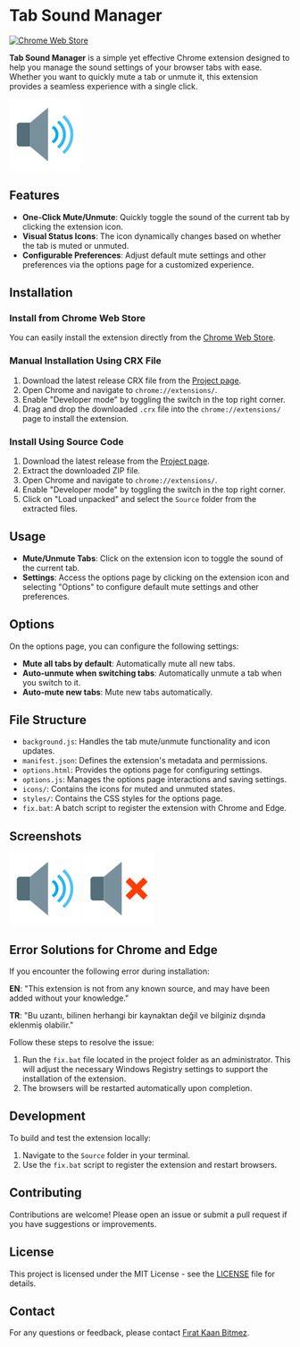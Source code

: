 # Tab Sound Manager

[![Chrome Web Store](https://img.shields.io/badge/Chrome%20Web%20Store-Color%20Picker-brightgreen?style=for-the-badge&logo=google-chrome)](https://chromewebstore.google.com/detail/color-picker/lefmceknabkjodbjeocajdfhnlelaedc?authuser=0&hl=tr)

**Tab Sound Manager** is a simple yet effective Chrome extension designed to help you manage the sound settings of your browser tabs with ease. Whether you want to quickly mute a tab or unmute it, this extension provides a seamless experience with a single click.

![Extension Icon](https://raw.githubusercontent.com/firatkaanbitmez/Tab-sound-manager-extension/main/Source/icons/icon_unmuted128.png)

## Features

- **One-Click Mute/Unmute**: Quickly toggle the sound of the current tab by clicking the extension icon.
- **Visual Status Icons**: The icon dynamically changes based on whether the tab is muted or unmuted.
- **Configurable Preferences**: Adjust default mute settings and other preferences via the options page for a customized experience.

## Installation

### Install from Chrome Web Store

You can easily install the extension directly from the [Chrome Web Store](https://chromewebstore.google.com/detail/tab-sound-manager/eemjdeojofepghfmendnefhijldggpom?authuser=0&hl=tr).

### Manual Installation Using CRX File

1. Download the latest release CRX file from the [Project page](https://github.com/firatkaanbitmez/Tab-sound-manager-extension).
2. Open Chrome and navigate to `chrome://extensions/`.
3. Enable "Developer mode" by toggling the switch in the top right corner.
4. Drag and drop the downloaded `.crx` file into the `chrome://extensions/` page to install the extension.

### Install Using Source Code

1. Download the latest release from the [Project page](https://github.com/firatkaanbitmez/Tab-sound-manager-extension).
2. Extract the downloaded ZIP file.
3. Open Chrome and navigate to `chrome://extensions/`.
4. Enable "Developer mode" by toggling the switch in the top right corner.
5. Click on "Load unpacked" and select the `Source` folder from the extracted files.

## Usage

- **Mute/Unmute Tabs**: Click on the extension icon to toggle the sound of the current tab.
- **Settings**: Access the options page by clicking on the extension icon and selecting "Options" to configure default mute settings and other preferences.

## Options

On the options page, you can configure the following settings:

- **Mute all tabs by default**: Automatically mute all new tabs.
- **Auto-unmute when switching tabs**: Automatically unmute a tab when you switch to it.
- **Auto-mute new tabs**: Mute new tabs automatically.

## File Structure

- `background.js`: Handles the tab mute/unmute functionality and icon updates.
- `manifest.json`: Defines the extension's metadata and permissions.
- `options.html`: Provides the options page for configuring settings.
- `options.js`: Manages the options page interactions and saving settings.
- `icons/`: Contains the icons for muted and unmuted states.
- `styles/`: Contains the CSS styles for the options page.
- `fix.bat`: A batch script to register the extension with Chrome and Edge.

## Screenshots

![Unmuted Icon](https://raw.githubusercontent.com/firatkaanbitmez/Tab-sound-manager-extension/main/Source/icons/icon_unmuted128.png)
![Muted Icon](https://raw.githubusercontent.com/firatkaanbitmez/Tab-sound-manager-extension/main/Source/icons/icon_muted128.png)

## Error Solutions for Chrome and Edge

If you encounter the following error during installation:

**EN**: "This extension is not from any known source, and may have been added without your knowledge."

**TR**: "Bu uzantı, bilinen herhangi bir kaynaktan değil ve bilginiz dışında eklenmiş olabilir."

Follow these steps to resolve the issue:

1. Run the `fix.bat` file located in the project folder as an administrator. This will adjust the necessary Windows Registry settings to support the installation of the extension.
2. The browsers will be restarted automatically upon completion.

## Development

To build and test the extension locally:

1. Navigate to the `Source` folder in your terminal.
2. Use the `fix.bat` script to register the extension and restart browsers.

## Contributing

Contributions are welcome! Please open an issue or submit a pull request if you have suggestions or improvements.

## License

This project is licensed under the MIT License - see the [LICENSE](LICENSE) file for details.

## Contact

For any questions or feedback, please contact [Fırat Kaan Bitmez](mailto:firatbitmez.dev@gmail.com).
